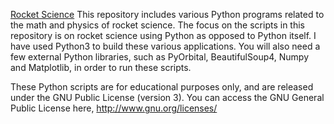 [Rocket Science](http://spacescienceblog.com/articles/science-and-technology/rocket-science.html)
This repository includes various Python programs related to the math and physics of rocket science. The focus on the scripts in this repository is on rocket science using Python as opposed to Python itself. I have used Python3 to build these various applications. You will also need a few external Python libraries, such as PyOrbital, BeautifulSoup4, Numpy and Matplotlib, in order to run these scripts.

These Python scripts are for educational purposes only, and are released under the GNU Public License (version 3). You can access the GNU General Public License here, <http://www.gnu.org/licenses/>
